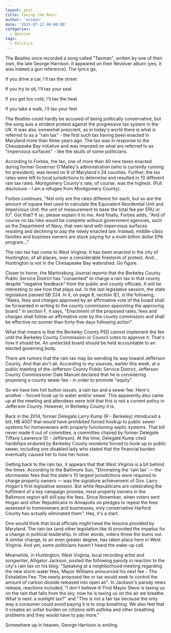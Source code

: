 ```yaml
---
layout: post
title: Taxing the Rain'
author: 'esimon'
date: '2015-07-22 00:00:00'
categories:
  - Opinion
tags:
  - Politics
---
```

The Beatles once recorded a song called "Taxman", written by one of their own, the late George Harrison. It appeared on their Revolver album (yes, it was indeed a gun reference). The lyrics go, 

 If you drive a car, I'll tax the street

 If you try to sit, I'll tax your seat

 If you get too cold, I'll tax the heat

 If you take a walk, I'll tax your feet

The Beatles could hardly be accused of being politically conservative, but the song was a strident protest against the progressive tax system in the UK. It was also somewhat prescient, as in today's world there is what is referred to as a "rain tax" - the first such tax having been enacted in Maryland more than three years ago. The tax was in response to the Chesapeake Bay initiative and was imposed on what are referred to as "impervious surfaces" - like the skulls of some politicians. 

According to Forbes, the tax, one of more than 40 new taxes enacted during former Governor O'Malley's administration (who is currently running for president), was levied on 9 of Maryland's 24 counties. Further, the tax rates were left to local jurisdictions to determine and resulted in 10 different rain tax rates. Montgomery County's rate, of course, was the highest. (Full disclosure - I am a refugee from Montgomery County). 

Forbes continues, "Not only are the rates different for each, but so are the amount of square feet used to calculate the Equivalent Residential Unit and Impervious Unit: the unit of measurement to base the total fee per ERU or IU". Got that? If so, please explain it to me. And finally, Forbes adds, "And of course no tax hike would be complete without government agencies, such as the Department of Navy, that own land with impervious surfaces resisting and declining to pay the newly enacted law. Instead, middle-class families and business owners are stuck paying for a multi-billion dollar EPA program…" 

The rain tax has come to West Virginia. It has been enacted in the city of Huntington, of all places, over a considerable firestorm of protest. And…Huntington is not in the Chesapeake Bay watershed. Go figure. 

Closer to home, the Martinsburg Journal reports that the Berkeley County Public Service District has "consented" to charge a rain tax in that county despite "negative feedback" from the public and county officials. It will be interesting to see how that plays out. In the last legislative session, the state legislature passed SB 324. In it, on page 8, section (E), is the following, "Rates, fees and charges approved by an affirmative vote of the board shall be forwarded in writing to the county commission appointing the approving board." In section F, it says, "Enactment of the proposed rates, fees and charges shall follow an affirmative vote by the county commission and shall be effective no sooner than forty-five days following action". 

What that means is that the Berkeley County PSD cannot implement the fee until the Berkeley County Commission or Council votes to approve it. That's how it should be. An unelected board should be held accountable to an elected governing body. 

There are rumors that the rain tax may be wending its way toward Jefferson County. And that ain't all. According to my sources, earlier this week, at a public meeting of the Jefferson County Public Service District, Jefferson County Commissioner Dale Manuel declared that he is considering proposing a county sewer fee - in order to promote "equity". 

So we have two hot button issues, a rain tax and a sewer fee. Here's another - forced hook up to water and/or sewer. This apparently also came up at the meeting and attendees were told that this is not a current policy in Jefferson County. However, in Berkeley County it is. 

Back in the 2014, former Delegate Larry Kump (R - Berkeley) introduced a bill, HB 4007 that would have prohibited forced hookup to public sewer systems for homeowners with properly functioning septic systems. That bill never made it out of committee, a committee chaired by former Delegate Tiffany Lawrence (D - Jefferson). At the time, Delegate Kump cited hardships endured by Berkeley County residents forced to hook up to public sewer, including one disabled lady who stated that the financial burden eventually caused her to lose her home. 

Getting back to the rain tax, it appears that that West Virginia is a bit behind the times. According to the Baltimore Sun, "Eliminating the ‘rain tax' — the stormwater fees that the state's 10 largest jurisdictions were required to charge property owners — was the signature achievement of Gov. Larry Hogan's first legislative session. But while Republicans are celebrating the fulfilment of a key campaign promise, most property owners in the Baltimore region will still pay the fees. Since November, when voters sent Hogan and other Republicans to Annapolis on pledges to repeal the fees assessed to homeowners and businesses, only conservative Harford County has actually eliminated them". Hey, it's a start. 

One would think that local officials might heed the lessons provided by Maryland. The rain tax (and other legislation like it) provided the impetus for a change in political leadership. In other words, voters threw the bums out. A similar change, to an even greater degree, has taken place here in West Virginia. And yet, some politicians haven't heard the wake-up call. 

Meanwhile, in Huntington, West Virginia, local recording artist and songwriter, Alligator Jackson, posted the following parody in reaction to the city's rain tax on his blog: "Speaking at a neighborhood meeting regarding the new storm water fees, Mayor Williams announced his next fee - The Exhalation Fee. The newly proposed fee or tax would seek to control the amount of carbon dioxide released into open air". In Jackson's parody news release, reactions included, "I don't believe it! First Mayor Steve is taxing us on the rain that falls from the sky, now he is taxing us on the air we breathe. What is next: a sunlight tax?" and "This is not a fair tax because the only way a consumer could avoid paying it is to stop breathing. We also feel that it creates an unfair burden on citizens with asthma and other breathing problems and they would have to pay more." 

Somewhere up in heaven, George Harrison is smiling. 

